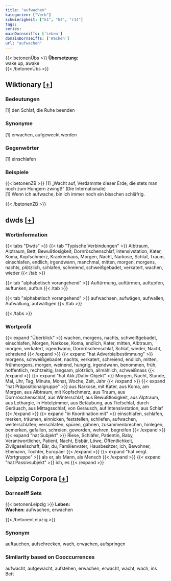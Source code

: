 ```yaml
---
title: "aufwachen"
kategorien: ["Verb"]
schwierigkeit: ["k1", "h4", "r14"]
tags:
series:
mainDornseiffs: ['Leben']
domainDornseiffs: ['Wachen']
url: "aufwachen"
---
```


{{< betonenÜbs >}}
**Übersetzung:**  
wake up, awake  
{{< /betonenÜbs >}}

## Wiktionary [[+](https://de.wiktionary.org/wiki/aufwachen)]

### Bedeutungen
[1] den Schlaf, die Ruhe beenden  

### Synonyme
[1] erwachen, aufgeweckt werden  

### Gegenwörter
[1] einschlafen  

### Beispiele
{{< betonenZB >}}
[1] „Wacht auf, Verdammte dieser Erde, die stets man noch zum Hungern zwingt!“ (Die Internationale)  
[1] Wenn ich aufwache, bin ich immer noch ein bisschen schläfrig.  

{{< /betonenZB >}}


## dwds [[+](https://www.dwds.de/wb/aufwachen)]

### Wortinformation
{{< tabs "Dwds" >}}
{{< tab "Typische Verbindungen" >}}
Albtraum, Alptraum, Bett, Bewußtlosigkeit, Dornröschenschlaf, Intensivstation, Kater, Koma, Kopfschmerz, Krankenhaus, Morgen, Nacht, Narkose, Schlaf, Traum, einschlafen, endlich, irgendwann, manchmal, mitten, morgen, morgens, nachts, plötzlich, schlafen, schreiend, schweißgebadet, verkatert, wachen, wieder
{{< /tab >}}

{{< tab "alphabetisch vorangehend" >}}
Auftürmung, auftürmen, auftupfen, auftunken, auftun
{{< /tab >}}

{{< tab "alphabetisch vorangehend" >}}
aufwachsen, aufwägen, aufwallen, Aufwallung, aufwältigen
{{< /tab >}}

{{< /tabs >}}

### Wortprofil
{{< expand "Überblick" >}} wachen, morgens, nachts, schweißgebadet, einschlafen, Morgen, Narkose, Koma, endlich, Kater, mitten, Albtraum, morgen, verkatert, irgendwann, Dornröschenschlaf, Schlaf, wieder, Nacht, schreiend {{< /expand >}}
{{< expand "hat Adverbialbestimmung" >}} morgens, schweißgebadet, nachts, verkatert, schreiend, endlich, mitten, frühmorgens, morgen, weinend, hungrig, irgendwann, benommen, früh, hoffentlich, rechtzeitig, langsam, plötzlich, allmählich, schweißnass {{< /expand >}}
{{< expand "hat Akk./Dativ-Objekt" >}} Morgen, Nacht, Stunde, Mal, Uhr, Tag, Minute, Monat, Woche, Zeit, Jahr {{< /expand >}}
{{< expand "hat Präpositionalgruppe" >}} aus Narkose, mit Kater, aus Koma, am Morgen, aus Albtraum, mit Kopfschmerz, aus Traum, aus Dornröschenschlaf, aus Winterschlaf, aus Bewußtlosigkeit, aus Alptraum, aus Lethargie, in Hotelzimmer, aus Betäubung, aus Tiefschlaf, durch Geräusch, aus Mittagsschlaf, von Geräusch, auf Intensivstation, aus Schlaf {{< /expand >}}
{{< expand "in Koordination mit" >}} einschlafen, schlafen, merken, träumen, einnicken, feststellen, schliefen, aufwachen, weiterschlafen, verschlafen, spüren, gähnen, zusammenbrechen, hinlegen, bemerken, gefallen, schreien, geworden, wehren, begreifen {{< /expand >}}
{{< expand "hat Subjekt" >}} Riese, Schläfer, Patientin, Baby, Verantwortlicher, Patient, Nacht, Eisbär, Löwe, Öffentlichkeit, Zivilgesellschaft, Bär, du, Familienvater, Hausbesitzer, ich, Bewohner, Ehemann, Tochter, Europäer {{< /expand >}}
{{< expand "hat vergl. Wortgruppe" >}} als er, als Mann, als Mensch {{< /expand >}}
{{< expand "hat Passivsubjekt" >}} ich, es {{< /expand >}}

## Leipzig Corpora [[+](https://corpora.uni-leipzig.de/en/res?word=aufwachen&corpusId=deu_newscrawl-public_2018)]

### Dornseiff Sets
{{< betonenLeipzig >}}
**Leben:**  
**Wachen:** aufwachen, erwachen  

{{< /betonenLeipzig >}}

### Synonym
auftauchen, aufschrecken, wach, erwachen, aufspringen


### Similarity based on Cooccurrences
aufwacht, aufgewacht, aufstehen, erwachen, erwacht, wacht, wach, ins Bett

